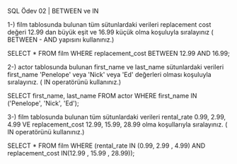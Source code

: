 SQL Ödev 02 | BETWEEN ve IN



1-) film tablosunda bulunan tüm sütunlardaki verileri replacement cost değeri 12.99 dan büyük eşit ve 16.99 küçük olma koşuluyla sıralayınız ( BETWEEN - AND yapısını kullanınız.)


SELECT * FROM film 
WHERE replacement_cost BETWEEN 12.99 AND 16.99;




2-) actor tablosunda bulunan first_name ve last_name sütunlardaki verileri first_name 'Penelope' veya 'Nick' veya 'Ed' değerleri olması koşuluyla sıralayınız. ( IN operatörünü kullanınız.)


SELECT first_name, last_name FROM actor 
WHERE first_name IN ('Penelope', 'Nick', 'Ed');




3-) film tablosunda bulunan tüm sütunlardaki verileri rental_rate 0.99, 2.99, 4.99 VE replacement_cost 12.99, 15.99, 28.99 olma koşullarıyla sıralayınız. ( IN operatörünü kullanınız.)


SELECT * FROM film
WHERE (rental_rate IN (0.99, 2.99 , 4.99) AND replacement_cost IN(12.99 , 15.99 , 28.99));
